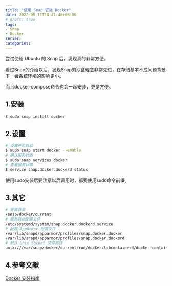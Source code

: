 ```yaml
---
title: "使用 Snap 安装 Docker"
date: 2022-05-11T18:41:48+08:00
# draft: true
tags:
- Snap
- Docker
series:
categories:
---
```



尝试使用 Ubuntu 的 Snap 后，发现真的非常方便。

看过Snap的介绍以后，发现Snap的沙盒理念非常先进，在存储基本不成问题背景下，会系统环境的影响更小。

而且docker-compose命令也会一起安装，更是方便。

## 1.安装 

```bash
$ sudo snap install docker
```

## 2.设置

```bash
# 设置开机启动
$ sudo snap start docker --enable
# 确认服务状态
$ sudo snap services docker
# 查看服务详情
$ service snap.docker.dockerd status
```
使用sudo安装后要注意以后调用时，都要使用sudo命令前缀。

## 3.其它

```bash
# 安装目录
/snap/docker/current         
# 服务启动配置文件
/etc/systemd/system/snap.docker.dockerd.service
# 配套 AppArmor 配置文件
/var/lib/snapd/apparmor/profiles/snap.docker.docker
/var/lib/snapd/apparmor/profiles/snap.docker.dockerd
# 默认 Unix Socket 文件路径
unix:///var/snap/docker/current/run/docker/libcontainerd/docker-containerd.sock
```

## 4.参考文献

[Docker 安装指南](https://www.moha.online/en/node/111#Snap%E5%AE%89%E8%A3%85)